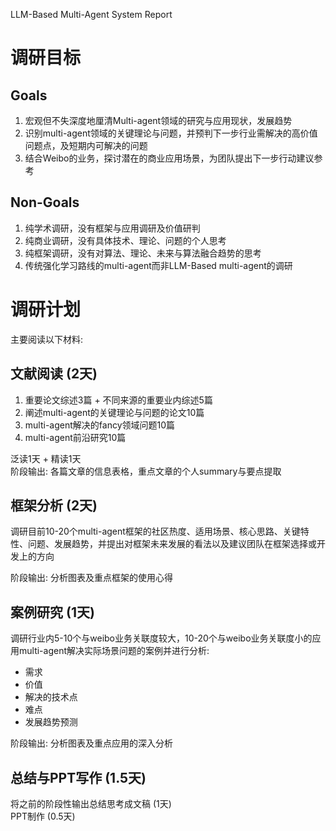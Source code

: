 LLM-Based Multi-Agent System Report


# 调研目标

## Goals

1. 宏观但不失深度地厘清Multi-agent领域的研究与应用现状，发展趋势
2. 识别multi-agent领域的关键理论与问题，并预判下一步行业需解决的高价值问题点，及短期内可解决的问题
3. 结合Weibo的业务，探讨潜在的商业应用场景，为团队提出下一步行动建议参考

## Non-Goals

1. 纯学术调研，没有框架与应用调研及价值研判
2. 纯商业调研，没有具体技术、理论、问题的个人思考
3. 纯框架调研，没有对算法、理论、未来与算法融合趋势的思考
4. 传统强化学习路线的multi-agent而非LLM-Based multi-agent的调研

# 调研计划

主要阅读以下材料:

## 文献阅读 (2天)
1. 重要论文综述3篇 + 不同来源的重要业内综述5篇
2. 阐述multi-agent的关键理论与问题的论文10篇
3. multi-agent解决的fancy领域问题10篇
4. multi-agent前沿研究10篇

泛读1天 + 精读1天  
阶段输出: 各篇文章的信息表格，重点文章的个人summary与要点提取

## 框架分析 (2天)
调研目前10-20个multi-agent框架的社区热度、适用场景、核心思路、关键特性、问题、发展趋势，并提出对框架未来发展的看法以及建议团队在框架选择或开发上的方向


阶段输出: 分析图表及重点框架的使用心得

## 案例研究 (1天)
调研行业内5-10个与weibo业务关联度较大，10-20个与weibo业务关联度小的应用multi-agent解决实际场景问题的案例并进行分析:

- 需求   
- 价值      
- 解决的技术点   
- 难点     
- 发展趋势预测   

阶段输出: 分析图表及重点应用的深入分析

## 总结与PPT写作 (1.5天)

将之前的阶段性输出总结思考成文稿 (1天)   
PPT制作 (0.5天)


